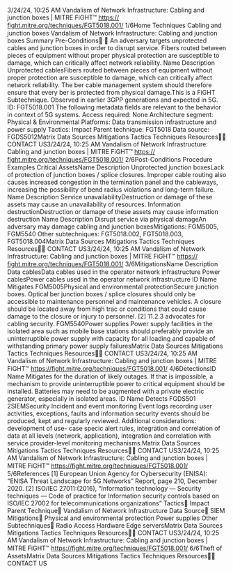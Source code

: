 3/24/24, 10:25 AM Vandalism of Network Infrastructure: Cabling and junction boxes | MITRE FiGHT™
https://ﬁght.mitre.org/techniques/FGT5018.001/ 1/6Home Techniques Cabling and junction boxes
Vandalism of Network
Infrastructure: Cabling and
junction boxes
Summary
Pre-Conditions󰅂 󰅂
An adversary targets unprotected cables and junction boxes in
order to disrupt service.
Fibers routed between pieces of equipment without proper
physical protection are susceptible to damage, which can
critically affect network reliability.
Name Description
Unprotected cablesFibers routed between
pieces of equipment
without proper
protection are
susceptible to damage,
which can critically
affect network
reliability. The  ber
cable management
system should therefore
ensure that every  ber
is protected from
physical damage.This is a FiGHT
Subtechnique.
Observed in earlier 3GPP
generations and expected in
5G.
ID: FGT5018.001
The following metadata
fields are relevant to the
behavior in context of 5G
systems.
Access required: None
Architecture segment:
Physical & Environmental
Platforms: Data
transmission infrastructure
and power supply
Tactics: Impact
Parent technique: FGT5018
Data source: FGDS5012Matrix Data Sources Mitigations Tactics Techniques Resources󰍝󰇙
CONTACT US3/24/24, 10:25 AM Vandalism of Network Infrastructure: Cabling and junction boxes | MITRE FiGHT™
https://ﬁght.mitre.org/techniques/FGT5018.001/ 2/6Post-Conditions
Procedure Examples
Critical AssetsName Description
Unprotected junction boxesLack of protection of
junction boxes / splice
closures. Improper
cable routing also
causes increased
congestion in the
termination panel and
the cableways,
increasing the
possibility of bend
radius violations and
long-term failure.
Name Description
Service unavailabilityDestruction or damage
of these assets may
cause an unavailability
of resources.
Information destructionDestruction or damage
of these assets may
cause information
destruction
Name Description
Disrupt service via physical
damageAn adversary may
damage cabling and
junction boxesMitigations: FGM5005,
FGM5540
Other subtechniques:
FGT5018.002,
FGT5018.003, FGT5018.004Matrix Data Sources Mitigations Tactics Techniques Resources󰍝󰇙
CONTACT US3/24/24, 10:25 AM Vandalism of Network Infrastructure: Cabling and junction boxes | MITRE FiGHT™
https://ﬁght.mitre.org/techniques/FGT5018.001/ 3/6MitigationsName Description
Data cablesData cables used in the
operator network
infrastructure
Power cablesPower cables used in
the operator network
infrastructure
ID Name Mitigates
FGM5005Physical and
environmental
protectionSecure junction boxes.
Optical  ber junction
boxes / splice closures
should only be
accessible to
maintenance personnel
and maintenance
vehicles. A closure
should be located away
from high tra c or
conditions that could
cause damage to the
closure or injury to
personnel. [2] 11.2.3
advocates for cabling
security.
FGM5540Power supplies Power supply facilities
in the isolated area
such as mobile base
stations should
preferably provide an
uninterruptible power
supply with capacity for
all loading and capable
of withstanding primary
power supply failuresMatrix Data Sources Mitigations Tactics Techniques Resources󰍝󰇙
CONTACT US3/24/24, 10:25 AM Vandalism of Network Infrastructure: Cabling and junction boxes | MITRE FiGHT™
https://ﬁght.mitre.org/techniques/FGT5018.001/ 4/6DetectionsID Name Mitigates
for the duration of likely
outages. If that is
impossible, a
mechanism to provide
uninterruptible power to
critical equipment
should be installed.
Batteries may need to
be augmented with a
private electric
generator, especially in
isolated areas.
ID Name Detects
FGDS501
2SIEMSecurity Incident and
event monitoring Event
logs recording user
activities, exceptions,
faults and information
security events should
be produced, kept and
regularly reviewed.
Additional
considerations:
development of use-
case speci c alert rules,
integration and
correlation of data at all
levels (network,
application), integration
and correlation with
service provider-level
monitoring
mechanisms.Matrix Data Sources Mitigations Tactics Techniques Resources󰍝󰇙
CONTACT US3/24/24, 10:25 AM Vandalism of Network Infrastructure: Cabling and junction boxes | MITRE FiGHT™
https://ﬁght.mitre.org/techniques/FGT5018.001/ 5/6References
[1] European Union Agency for Cybersecurity (ENISA): “ENISA
Threat Landscape for 5G Networks” Report, page 210,
December 2020.
[2] ISO/IEC 27011:(2016), “Information technology — Security
techniques — Code of practice for Information security
controls based on ISO/IEC 27002 for telecommunications
organizations”
Tactics󰅀
Impact
Parent Technique󰅀
Vandalism of Network Infrastructure
Data Source󰅀
SIEM
Mitigations󰅀
Physical and environmental protection
Power supplies
Other Subtechniques󰅀
Radio Access Hardware
Edge serversMatrix Data Sources Mitigations Tactics Techniques Resources󰍝󰇙
CONTACT US3/24/24, 10:25 AM Vandalism of Network Infrastructure: Cabling and junction boxes | MITRE FiGHT™
https://ﬁght.mitre.org/techniques/FGT5018.001/ 6/6Theft of AssetsMatrix Data Sources Mitigations Tactics Techniques Resources󰍝󰇙
CONTACT US